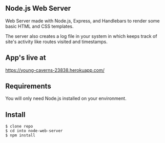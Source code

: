 ## Node.js Web Server
Web Server made with Node.js, Express, and Handlebars to render some basic HTML and CSS templates.

The server also creates a log file in your system in which keeps track of site's activity like routes visited and timestamps.	

## App's live at 
https://young-caverns-23838.herokuapp.com/

## Requirements
You will only need Node.js installed on your environment.

## Install
```
$ clone repo
$ cd into node-web-server
$ npm install
```





